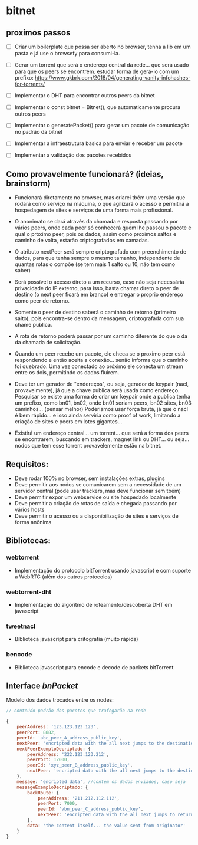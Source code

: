 # bitnet

## proximos passos

- [ ] Criar um boilerplate que possa ser aberto no browser, tenha a lib em um pasta e já use o browsefy para consumi-la.
- [ ] Gerar um torrent que será o endereço central da rede... que será usado para que os peers se encontrem. estudar forma de gerá-lo com um prefixo: https://www.gkbrk.com/2018/04/generating-vanity-infohashes-for-torrents/
- [ ] Implementar o DHT para encontrar outros peers da bitnet
- [ ] Implementar o const bitnet = Bitnet(), que automaticamente procura outros peers
- [ ] Implementar o generatePacket() para gerar um pacote de comunicação no padrão da bitnet
- [ ] Implementar a infraestrutura basica para enviar e receber um pacote
- [ ] Implementar a validação dos pacotes recebidos


## Como provavelmente funcionará? (ideias, brainstorm)

- Funcionará diretamente no browser, mas criarei tbém uma versão que rodará como serviço na máquina, o que agilizará o acesso e permitirá a hospedagem de sites e serviços de uma forma mais profissional.

- O anonimato se dará através da chamada e resposta passando por vários peers, onde cada peer só conhecerá quem lhe passou o pacote e qual o próximo peer, pois os dados, assim como proximos saltos e caminho de volta, estarão criptografados em camadas.

- O atributo nextPeer será sempre criptografado com preenchimento de dados, para que tenha sempre o mesmo tamanho, independente de quantas rotas o compõe (se tem mais 1 salto ou 10, não tem como saber)

- Será possível o acesso direto a um recurso, caso não seja necessária privacidade do IP externo, para isso, basta chamar direto o peer de destino (o next peer ficará em branco) e entregar o proprio endereço como peer de retorno.

- Somente o peer de destino saberá o caminho de retorno (primeiro salto), pois encontra-se dentro da mensagem, criptografada com sua chame publica.

- A rota de retorno poderá passar por um caminho diferente do que o da da chamada de solicitação.

- Quando um peer recebe um pacote, ele checa se o proximo peer está respondendo e então aceita a conexão... senão informa que o caminho foi quebrado. Uma vez conectado ao próximo ele conecta um stream entre os dois, permitindo os dados fluirem. 

- Deve ter um gerador de "endereços", ou seja, gerador de keypair (nacl, provavelmente), já que a chave publica será usada como endereço. Pesquisar se existe uma forma de criar um keypair onde a publica tenha um prefixo, como bn01, bn02, onde bn01 seriam peers, bn02 sites, bn03 caminhos... (pensar melhor)
  Poderiamos usar força bruta, já que o nacl é bem rápido... e isso ainda serviria como proof of work, limitando a criação de sites e peers em lotes gigantes...

- Existirá um endereço central... um torrent... que será a forma dos peers se encontrarem, buscando em trackers, magnet link ou DHT... ou seja... nodos que tem esse torrent provavelemente estão na bitnet.


## Requisitos:

- Deve rodar 100% no browser, sem instalações extras, plugins
- Deve permitir aos nodos se comunicarem sem a necessidade de um servidor central (pode usar trackers, mas deve funcionar sem tbém)
- Deve permitir expor um webservice ou site hospedado localmente
- Deve permitir a criação de rotas de saída e chegada passando por vários hosts
- Deve permitir o acesso ou a disponibilização de sites e serviços de forma anônima


## Bibliotecas:

### webtorrent 
- Implementação do protocolo bitTorrent usando javascript e com suporte a WebRTC (além dos outros protocolos)

### webtorrent-dht
- Implementação do algoritmo de roteamento/descoberta DHT em javascript 

### tweetnacl
- Biblioteca javascript para critografia (muito rápida)

### bencode
- Biblioteca javascript para encode e decode de packets bitTorrent


## Interface *bnPacket*
Modelo dos dados trocados entre os nodes:
```javascript
// conteúdo padrão dos pacotes que trafegarão na rede

{
    peerAddress: '123.123.123.123',
    peerPort: 8882,
    peerId: 'abc_peer_A_address_public_key',
    nextPeer: 'encripted data with the all next jumps to the destination', // mesma estrutura com o proximo salto e mais um nextPeer encriptado com a chave 'abc_peer_A_address_public_key'... ele consegue saber o proximo node, mas não o outro
    nextPeerExemploDecriptado: {
        peerAddress: '222.123.123.212',
        peerPort: 12000,
        peerId: 'xyz_peer_B_address_public_key',
        nextPeer: 'encripted data with the all next jumps to the destination' // mesma estrutura com o proximo salto e mais um nextPeer encriptado.
    },
    message: 'encripted data', //contem os dados enviados, caso seja 
    messageExemploDecriptado: {
        backRoute: {
            peerAddress: '211.212.112.112',
            peerPort: 7000,
            peerId: 'vbn_peer_C_address_public_key',
            nextPeer: 'encripted data with the all next jumps to return to the source' // Caminho de retorno dos dados solicitados.
        },
        data: 'the content itself... the value sent from originator'
    }
}
```

